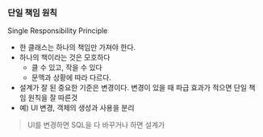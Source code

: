 ### 단일 책임 원칙
Single Responsibility Principle

- 한 클래스는 하나의 책임만 가져야 한다.
- 하나의 책이라는 것은 모호하다
	- 클 수 있고, 작을 수 있다
	- 문맥과 상황에 따라 다르다.
- 설계가 잘 된 중요한 기준은 변경이다. 변경이 있을 때 파급 효과가 적으면 단일 책임 원칙을 잘 따른것
- 예) UI 변경, 객체의 생성과 사용을 분리

> UI를 변경하면 SQL을 다 바꾸거나 하면 설계가 